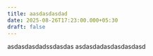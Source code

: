 ```yaml
---
title: aasdasdasdad
date: 2025-08-26T17:23:00.000+05:30
draft: false
---
```

asdasdasdadssdasdas asdasdadasdasdasdasd
